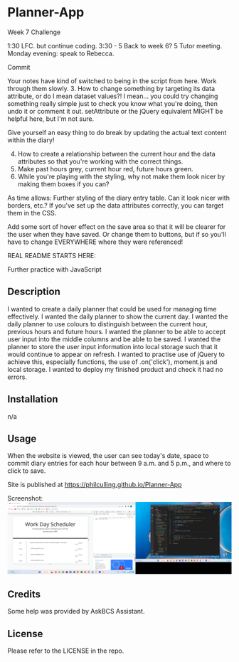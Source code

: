 # Planner-App
Week 7 Challenge

1:30 LFC. but continue coding.
3:30 - 5 Back to week 6?
5 Tutor meeting.
Monday evening: speak to Rebecca.

Commit

Your notes have kind of switched to being in the script from here.
Work through them slowly.
3. How to change something by targeting its data attribute, or do I mean dataset values?! I mean... you could try changing something really simple just to check you know what you're doing, then undo it or comment it out. setAttribute or the jQuery equivalent MIGHT be helpful here, but I'm not sure.

Give yourself an easy thing to do break by updating the actual text content within the diary!

4. How to create a relationship between the current hour and the data attributes so that you're working with the correct things.
5. Make past hours grey, current hour red, future hours green.
6. While you're playing with the styling, why not make them look nicer by making them boxes if you can?

As time allows:
Further styling of the diary entry table. Can it look nicer with borders, etc.?
If you've set up the data attributes correctly, you can target them in the CSS.

Add some sort of hover effect on the save area so that it will be clearer for the user when they have saved. Or change them to buttons, but if so you'll have to change EVERYWHERE where they were referenced!

REAL README STARTS HERE:

Further practice with JavaScript
## Description
I wanted to create a daily planner that could be used for managing time effectively.
I wanted the daily planner to show the current day.
I wanted the daily planner to use colours to distinguish between the current hour, previous hours and future hours.
I wanted the planner to be able to accept user input into the middle columns and be able to be saved.
I wanted the planner to store the user input information into local storage such that it would continue to appear on refresh.
I wanted to practise use of jQuery to achieve this, especially functions, the use of .on('click'), moment.js and local storage.
I wanted to deploy my finished product and check it had no errors.

## Installation
n/a

## Usage
When the website is viewed, the user can see today's date, space to commit diary entries for each hour between 9 a.m. and 5 p.m., and where to click to save.

Site is published at https://philculling.github.io/Planner-App

Screenshot:
![Screenshot](./starter/assets/screenshot.png "Screenshot of Planner-App in progress")

## Credits
Some help was provided by AskBCS Assistant.

## License
Please refer to the LICENSE in the repo.
